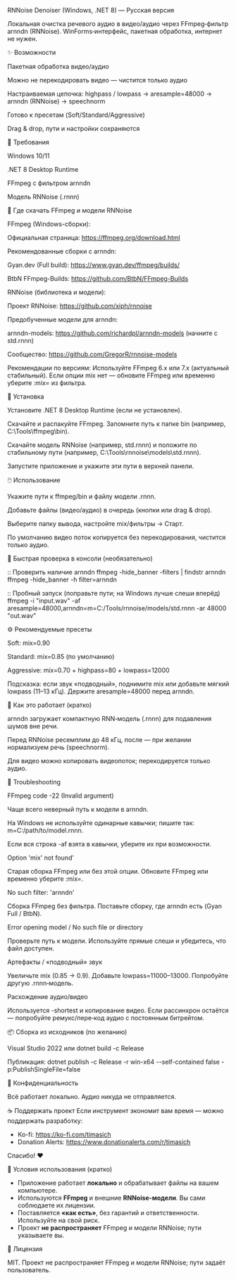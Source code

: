 RNNoise Denoiser (Windows, .NET 8) — Русская версия

Локальная очистка речевого аудио в видео/аудио через FFmpeg‑фильтр arnndn (RNNoise). WinForms‑интерфейс, пакетная обработка, интернет не нужен.


✨ Возможности

Пакетная обработка видео/аудио

Можно не перекодировать видео — чистится только аудио

Настраиваемая цепочка: highpass / lowpass → aresample=48000 → arnndn (RNNoise) → speechnorm

Готово к пресетам (Soft/Standard/Aggressive)

Drag & drop, пути и настройки сохраняются


🔧 Требования

Windows 10/11

.NET 8 Desktop Runtime

FFmpeg с фильтром arnndn

Модель RNNoise (.rnnn)


🔽 Где скачать FFmpeg и модели RNNoise

FFmpeg (Windows-сборки):

Официальная страница: https://ffmpeg.org/download.html

Рекомендованные сборки с arnndn:

Gyan.dev (Full build): https://www.gyan.dev/ffmpeg/builds/

BtbN FFmpeg-Builds: https://github.com/BtbN/FFmpeg-Builds

RNNoise (библиотека и модели):

Проект RNNoise: https://github.com/xiph/rnnoise

Предобученные модели для arnndn:

arnndn-models: https://github.com/richardpl/arnndn-models (начните с std.rnnn)

Сообщество: https://github.com/GregorR/rnnoise-models

Рекомендации по версиям: Используйте FFmpeg 6.x или 7.x (актуальный стабильный). Если опции mix нет — обновите FFmpeg или временно уберите :mix= из фильтра.


🚀 Установка

Установите .NET 8 Desktop Runtime (если не установлен).

Скачайте и распакуйте FFmpeg. Запомните путь к папке bin (например, C:\Tools\ffmpeg\bin).

Скачайте модель RNNoise (например, std.rnnn) и положите по стабильному пути (например, C:\Tools\rnnoise\models\std.rnnn).

Запустите приложение и укажите эти пути в верхней панели.


🖱️ Использование

Укажите пути к ffmpeg/bin и файлу модели .rnnn.

Добавьте файлы (видео/аудио) в очередь (кнопки или drag & drop).

Выберите папку вывода, настройте mix/фильтры → Старт.

По умолчанию видео поток копируется без перекодирования, чистится только аудио.


🔬 Быстрая проверка в консоли (необязательно)

:: Проверить наличие arnndn
ffmpeg -hide_banner -filters | findstr arnndn
ffmpeg -hide_banner -h filter=arnndn

:: Пробный запуск (поправьте пути; на Windows лучше слеши вперёд)
ffmpeg -i "input.wav" -af aresample=48000,arnndn=m=C:/Tools/rnnoise/models/std.rnnn -ar 48000 "out.wav"


⚙️ Рекомендуемые пресеты

Soft: mix=0.90

Standard: mix=0.85 (по умолчанию)

Aggressive: mix=0.70 + highpass=80 + lowpass=12000

Подсказка: если звук «подводный», поднимите mix или добавьте мягкий lowpass (11–13 кГц). Держите aresample=48000 перед arnndn.


🧩 Как это работает (кратко)

arnndn загружает компактную RNN‑модель (.rnnn) для подавления шумов вне речи.

Перед RNNoise ресемплим до 48 кГц, после — при желании нормализуем речь (speechnorm).

Для видео можно копировать видеопоток; перекодируется только аудио.


🧰 Troubleshooting

FFmpeg code -22 (Invalid argument)

Чаще всего неверный путь к модели в arnndn.

На Windows не используйте одинарные кавычки; пишите так: m=C:/path/to/model.rnnn.

Если вся строка -af взята в кавычки, уберите их при возможности.

Option 'mix' not found'

Старая сборка FFmpeg или без этой опции. Обновите FFmpeg или временно уберите :mix=.

No such filter: 'arnndn'

Сборка FFmpeg без фильтра. Поставьте сборку, где arnndn есть (Gyan Full / BtbN).

Error opening model / No such file or directory

Проверьте путь к модели. Используйте прямые слеши и убедитесь, что файл доступен.

Артефакты / «подводный» звук

Увеличьте mix (0.85 → 0.9). Добавьте lowpass=11000–13000. Попробуйте другую .rnnn‑модель.

Расхождение аудио/видео

Используется -shortest и копирование видео. Если рассинхрон остаётся — попробуйте ремукс/пере‑код аудио с постоянным битрейтом.


📦 Сборка из исходников (по желанию)

Visual Studio 2022 или dotnet build -c Release

Публикация: dotnet publish -c Release -r win-x64 --self-contained false -p:PublishSingleFile=false


🔐 Конфиденциальность

Всё работает локально. Аудио никуда не отправляется.


☕ Поддержать проект
Если инструмент экономит вам время — можно поддержать разработку:

- Ko-fi: https://ko-fi.com/timasich
- Donation Alerts: https://www.donationalerts.com/r/timasich

Спасибо! ❤️


📖 Условия использования (кратко)
- Приложение работает **локально** и обрабатывает файлы на вашем компьютере.
- Используются **FFmpeg** и внешние **RNNoise-модели**. Вы сами соблюдаете их лицензии.
- Поставляется **«как есть»**, без гарантий и ответственности. Используйте на свой риск.
- Проект **не распространяет** FFmpeg и модели RNNoise; пути указываете вы.


📜 Лицензия

MIT. Проект не распространяет FFmpeg и модели RNNoise; пути задаёт пользователь.
